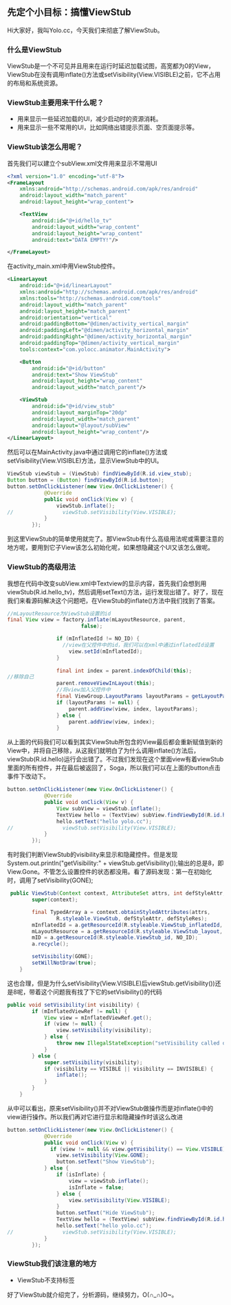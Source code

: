 ## 先定个小目标：搞懂ViewStub

Hi大家好，我叫Yolo.cc，今天我们来彻底了解ViewStub。

### 什么是ViewStub

ViewStub是一个不可见并且用来在运行时延迟加载试图，高宽都为0的View，ViewStub在没有调用inflate()方法或setVisibility(View.VISIBLE)之前，它不占用的布局和系统资源。

### ViewStub主要用来干什么呢？

- 用来显示一些延迟加载的UI，减少启动时的资源消耗。
- 用来显示一些不常用的UI，比如网络出错提示页面、空页面提示等。

### ViewStub该怎么用呢？

首先我们可以建立个subView.xml文件用来显示不常用UI

```xml
<?xml version="1.0" encoding="utf-8"?>
<FrameLayout
    xmlns:android="http://schemas.android.com/apk/res/android"
    android:layout_width="match_parent"
    android:layout_height="wrap_content">

    <TextView
        android:id="@+id/hello_tv"
        android:layout_width="wrap_content"
        android:layout_height="wrap_content"
        android:text="DATA EMPTY!"/>

</FrameLayout>
```

在activity_main.xml中用ViewStub控件。

```xml
<LinearLayout
    android:id="@+id/linearLayout"
    xmlns:android="http://schemas.android.com/apk/res/android"
    xmlns:tools="http://schemas.android.com/tools"
    android:layout_width="match_parent"
    android:layout_height="match_parent"
    android:orientation="vertical"
    android:paddingBottom="@dimen/activity_vertical_margin"
    android:paddingLeft="@dimen/activity_horizontal_margin"
    android:paddingRight="@dimen/activity_horizontal_margin"
    android:paddingTop="@dimen/activity_vertical_margin"
    tools:context="com.yolocc.animator.MainActivity">

    <Button
        android:id="@+id/button"
        android:text="Show ViewStub"
        android:layout_height="wrap_content"
        android:layout_width="match_parent"/>

    <ViewStub
        android:id="@+id/view_stub"
        android:layout_marginTop="20dp"
        android:layout_width="match_parent"
        android:layout="@layout/subView"
        android:layout_height="wrap_content"/>
</LinearLayout>

```

然后可以在MainActivity.java中通过调用它的inflate()方法或setVisibility(View.VISIBLE)方法，显示ViewStub中的UI。

```java
ViewStub viewStub = (ViewStub) findViewById(R.id.view_stub);
Button button = (Button) findViewById(R.id.button);
button.setOnClickListener(new View.OnClickListener() {
            @Override
            public void onClick(View v) {
                viewStub.inflate();
//                viewStub.setVisibility(View.VISIBLE);
            }
        });
```

到这里ViewStub的简单使用就完了。那ViewStub有什么高级用法呢或需要注意的地方呢，要用到它子View该怎么初始化呢，如果想隐藏这个UI又该怎么做呢。

### ViewStub的高级用法

我想在代码中改变subView.xml中Textview的显示内容，首先我们会想到用viewStub(R.id.hello_tv)，然后调用setText()方法，运行发现出错了。好了，现在我们来看源码解决这个问题吧，在ViewStub的inflate()方法中我们找到了答案。

```java
//mLayoutResource为ViewStub设置的id
final View view = factory.inflate(mLayoutResource, parent,
                        false);

                if (mInflatedId != NO_ID) {
                  //view在父控件中的id，我们可以在xml中通过inflatedId设置
                    view.setId(mInflatedId);
                }
				
                final int index = parent.indexOfChild(this);
//移除自己
                parent.removeViewInLayout(this);
				//将view加入父控件中
                final ViewGroup.LayoutParams layoutParams = getLayoutParams();
                if (layoutParams != null) {
                    parent.addView(view, index, layoutParams);
                } else {
                    parent.addView(view, index);
                }
```

从上面的代码我们可以看到其实ViewStub所包含的View最后都会重新赋值到新的View中，并将自己移除，从这我们就明白了为什么调用inflate()方法后，viewStub(R.id.hello)运行会出错了。不过我们发现在这个里面view有着viewStub里面的所有控件，并在最后被返回了，Soga，所以我们可以在上面的button点击事件下改动下。

```java
button.setOnClickListener(new View.OnClickListener() {
            @Override
            public void onClick(View v) {
                View subView = viewStub.inflate();
                TextView hello = (TextView) subView.findViewById(R.id.hello_tv);
                hello.setText("hello yolo.cc");
//                viewStub.setVisibility(View.VISIBLE);
            }
        });
```

有时我们判断ViewStub的visibility来显示和隐藏控件。但是发现System.out.println("getVisibility:" + viewStub.getVisibility());输出的总是8，即View.Gone。不管怎么设置控件的状态都没用。看了源码发现：第一在初始化时，调用了setVisibility(GONE);

```java
 public ViewStub(Context context, AttributeSet attrs, int defStyleAttr, int defStyleRes) {
        super(context);

        final TypedArray a = context.obtainStyledAttributes(attrs,
                R.styleable.ViewStub, defStyleAttr, defStyleRes);
        mInflatedId = a.getResourceId(R.styleable.ViewStub_inflatedId, NO_ID);
        mLayoutResource = a.getResourceId(R.styleable.ViewStub_layout, 0);
        mID = a.getResourceId(R.styleable.ViewStub_id, NO_ID);
        a.recycle();

        setVisibility(GONE);
        setWillNotDraw(true);
    }
```

这也合理，但是为什么setVisibility(View.VISIBLE)后viewStub.getVisibility())还是8呢，带着这个问题我有找了下它的setVisibility()的代码

```java
public void setVisibility(int visibility) {
        if (mInflatedViewRef != null) {
            View view = mInflatedViewRef.get();
            if (view != null) {
                view.setVisibility(visibility);
            } else {
                throw new IllegalStateException("setVisibility called on un-referenced view");
            }
        } else {
            super.setVisibility(visibility);
            if (visibility == VISIBLE || visibility == INVISIBLE) {
                inflate();
            }
        }
    }
```

从中可以看出，原来setVisibility()并不对ViewStub做操作而是对inflate()中的view进行操作。所以我们再对它进行显示和隐藏操作时该这么改进

```java
button.setOnClickListener(new View.OnClickListener() {
            @Override
            public void onClick(View v) {
              if (view != null && view.getVisibility() == View.VISIBLE) {
                view.setVisibility(View.GONE);
                button.setText("Show ViewStub");
            } else {
                if (isInflate) {
                    view = viewStub.inflate();
                    isInflate = false;
                } else {
                    view.setVisibility(View.VISIBLE);
                }
                button.setText("Hide ViewStub");
                TextView hello = (TextView) subView.findViewById(R.id.hello_tv);
                hello.setText("hello yolo.cc");
//                viewStub.setVisibility(View.VISIBLE);
            }
        });
```

### ViewStub我们该注意的地方

- ViewStub不支持<merge>标签

好了ViewStub就介绍完了，分析源码，继续努力，O(∩_∩)O~。